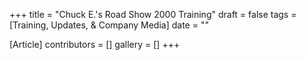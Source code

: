 +++
title = "Chuck E.'s Road Show 2000 Training"
draft = false
tags = [Training, Updates, & Company Media]
date = ""

[Article]
contributors = []
gallery = []
+++